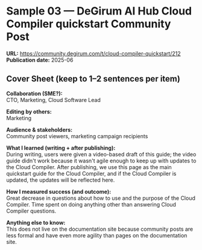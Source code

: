 # Sample 03 — DeGirum AI Hub Cloud Compiler quickstart Community Post

**URL:** https://community.degirum.com/t/cloud-compiler-quickstart/212
**Publication date:** 2025-06

## Cover Sheet (keep to 1–2 sentences per item)
**Collaboration (SME?):**  
CTO, Marketing, Cloud Software Lead

**Editing by others:**  
Marketing

**Audience & stakeholders:**  
Community post viewers, marketing campaign recipients

**What I learned (writing + after publishing):**  
During writing, users were given a video-based draft of this guide; the video guide didn't work because it wasn't agile enough to keep up with updates to the Cloud Compiler. After publishing, we use this page as the main quickstart guide for the Cloud Compiler, and if the Cloud Compiler is updated, the updates will be reflected here. 

**How I measured success (and outcome):**  
Great decrease in questions about how to use and the purpose of the Cloud Compiler. Time spent on doing anything other than answering Cloud Compiler questions.

**Anything else to know:**  
This does not live on the documentation site because community posts are less formal and have even more agility than pages on the documentation site.

